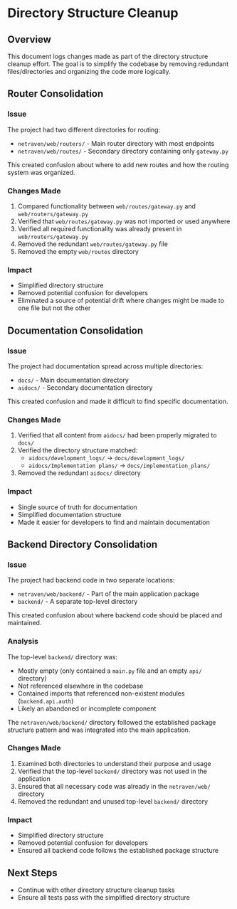# Directory Structure Cleanup

## Overview

This document logs changes made as part of the directory structure cleanup effort. The goal is to simplify the codebase by removing redundant files/directories and organizing the code more logically.

## Router Consolidation

### Issue
The project had two different directories for routing:
- `netraven/web/routers/` - Main router directory with most endpoints
- `netraven/web/routes/` - Secondary directory containing only `gateway.py`

This created confusion about where to add new routes and how the routing system was organized.

### Changes Made
1. Compared functionality between `web/routes/gateway.py` and `web/routers/gateway.py`
2. Verified that `web/routes/gateway.py` was not imported or used anywhere
3. Verified all required functionality was already present in `web/routers/gateway.py`
4. Removed the redundant `web/routes/gateway.py` file
5. Removed the empty `web/routes` directory

### Impact
- Simplified directory structure
- Removed potential confusion for developers
- Eliminated a source of potential drift where changes might be made to one file but not the other

## Documentation Consolidation

### Issue
The project had documentation spread across multiple directories:
- `docs/` - Main documentation directory
- `aidocs/` - Secondary documentation directory 

This created confusion and made it difficult to find specific documentation.

### Changes Made
1. Verified that all content from `aidocs/` had been properly migrated to `docs/`
2. Verified the directory structure matched:
   - `aidocs/development_logs/` → `docs/development_logs/`
   - `aidocs/Implementation plans/` → `docs/implementation_plans/`
3. Removed the redundant `aidocs/` directory

### Impact
- Single source of truth for documentation
- Simplified documentation structure
- Made it easier for developers to find and maintain documentation

## Backend Directory Consolidation

### Issue
The project had backend code in two separate locations:
- `netraven/web/backend/` - Part of the main application package
- `backend/` - A separate top-level directory

This created confusion about where backend code should be placed and maintained.

### Analysis
The top-level `backend/` directory was:
- Mostly empty (only contained a `main.py` file and an empty `api/` directory)
- Not referenced elsewhere in the codebase
- Contained imports that referenced non-existent modules (`backend.api.auth`)
- Likely an abandoned or incomplete component

The `netraven/web/backend/` directory followed the established package structure pattern and was integrated into the main application.

### Changes Made
1. Examined both directories to understand their purpose and usage
2. Verified that the top-level `backend/` directory was not used in the application
3. Ensured that all necessary code was already in the `netraven/web/` directory 
4. Removed the redundant and unused top-level `backend/` directory

### Impact
- Simplified directory structure
- Removed potential confusion for developers
- Ensured all backend code follows the established package structure

## Next Steps
- Continue with other directory structure cleanup tasks
- Ensure all tests pass with the simplified directory structure 